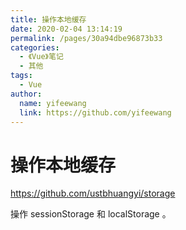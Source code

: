 ```yaml
---
title: 操作本地缓存
date: 2020-02-04 13:14:19
permalink: /pages/30a94dbe96873b33
categories:
  - 《Vue》笔记
  - 其他
tags:
  - Vue
author:
  name: yifeewang
  link: https://github.com/yifeewang
---
```


# 操作本地缓存

<https://github.com/ustbhuangyi/storage>

操作 sessionStorage 和 localStorage 。

 
 <comment/> 
 